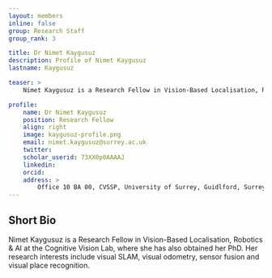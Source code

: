 ```yaml
---
layout: members
inline: false
group: Research Staff
group_rank: 3

title: Dr Nimet Kaygusuz
description: Profile of Nimet Kaygusuz
lastname: Kaygusuz

teaser: >
    Nimet Kaygusuz is a Research Fellow in Vision-Based Localisation, Robotics & AI at the Cognitive Vision Lab, where she has also obtained her PhD. Her research interests include visual SLAM, visual odometry, sensor fusion and visual place recognition.

profile:
    name: Dr Nimet Kaygusuz
    position: Research Fellow
    align: right
    image: kaygusuz-profile.png
    email: nimet.kaygusuz@surrey.ac.uk
    twitter: 
    scholar_userid: 73XX0p0AAAAJ
    linkedin: 
    orcid: 
    address: >
        Office 10 BA 00, CVSSP, University of Surrey, Guidlford, Surrey, GU27XH<br />
---
```

## Short Bio

Nimet Kaygusuz is a Research Fellow in Vision-Based Localisation, Robotics & AI at the Cognitive Vision Lab, where she has also obtained her PhD. Her research interests include visual SLAM, visual odometry, sensor fusion and visual place recognition.